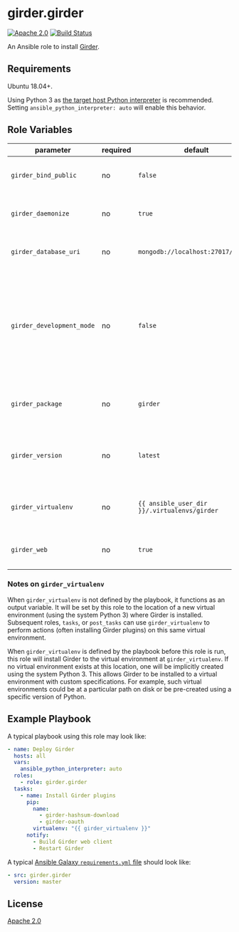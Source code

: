 # girder.girder
[![Apache 2.0](https://img.shields.io/badge/license-Apache%202-blue.svg)](https://raw.githubusercontent.com/girder/ansible-role-girder/master/LICENSE)
[![Build Status](https://circleci.com/gh/girder/girder.png?style=shield)](https://circleci.com/gh/girder/girder)

An Ansible role to install [Girder](https://github.com/girder/girder).

## Requirements

Ubuntu 18.04+.

Using Python 3 as
[the target host Python interpreter](https://docs.ansible.com/ansible/latest/reference_appendices/interpreter_discovery.html)
is recommended. Setting `ansible_python_interpreter: auto` will enable this behavior.

## Role Variables

| parameter                 | required | default                                      | comments                                                                                                                           |
| ------------------------- | -------- | -------------------------------------------- | ---------------------------------------------------------------------------------------------------------------------------------- |
| `girder_bind_public`      | no       | `false`                                      | Whether to bind to all network interfaces.                                                                                         |
| `girder_daemonize`        | no       | `true`                                       | Whether to install the systemd service.                                                                                            |
| `girder_database_uri`     | no       | `mongodb://localhost:27017/girder`           | The Connection String URI for MongoDB.                                                                                             |
| `girder_development_mode` | no       | `false`                                      | Whether to enable Girder's development mode, disable HTTP reverse proxy configuration, and install the Python package as editable. |
| `girder_package`          | no       | `girder`                                     | Package name to install via `pip`, can be a path.                                                                                  |
| `girder_version`          | no       | `latest`                                     | The version of Girder to install, as either ``latest``, ``release``, or a PyPI version.                                            |
| `girder_virtualenv`       | no       | `{{ ansible_user_dir }}/.virtualenvs/girder` | Path to a Python virtual environment to install Girder in.                                                                         |
| `girder_web`              | no       | `true`                                       | Whether to build the Girder web client.                                                                                            |

### Notes on `girder_virtualenv`

When `girder_virtualenv` is not defined by the playbook, it functions as an
output variable. It will be set by this role to the location of a new
virtual environment (using the system Python 3) where Girder is installed.
Subsequent roles, `tasks`, or `post_tasks` can use `girder_virtualenv` to
perform actions (often installing Girder plugins) on this same virtual
environment.

When `girder_virtualenv` is defined by the playbook before this role is run,
this role will install Girder to the virtual environment at
`girder_virtualenv`. If no virtual environment exists at this location, one
will be implicitly created using the system Python 3. This allows Girder to be
installed to a virtual environment with custom specifications. For example,
such virtual environments could be at a particular path on disk or be
pre-created using a specific version of Python.

## Example Playbook

A typical playbook using this role may look like:

```yaml
- name: Deploy Girder
  hosts: all
  vars:
    ansible_python_interpreter: auto
  roles:
    - role: girder.girder
  tasks:
    - name: Install Girder plugins
      pip:
        name:
          - girder-hashsum-download
          - girder-oauth
        virtualenv: "{{ girder_virtualenv }}"
      notify:
        - Build Girder web client
        - Restart Girder
```

A typical
[Ansible Galaxy `requirements.yml` file](https://galaxy.ansible.com/docs/using/installing.html#installing-multiple-roles-from-a-file)
should look like:

```yaml
- src: girder.girder
  version: master
```

## License

[Apache 2.0](https://www.apache.org/licenses/LICENSE-2.0.html)
